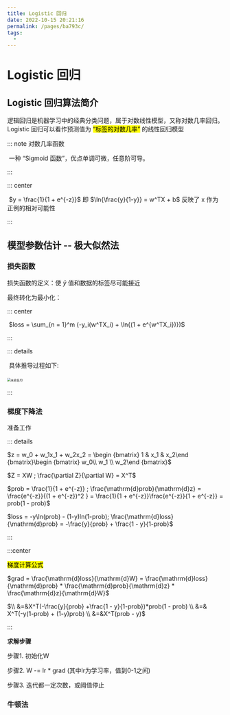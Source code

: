 ```yaml
---
title: Logistic 回归
date: 2022-10-15 20:21:16
permalink: /pages/ba793c/
tags: 
  - 
---
```

#  Logistic 回归

## Logistic 回归算法简介

逻辑回归是机器学习中的经典分类问题，属于对数线性模型，又称对数几率回归。Logistic 回归可以看作预测值为 <mark>“标签的对数几率”</mark> 的线性回归模型

::: note 对数几率函数

​	一种 “Sigmoid 函数”，优点单调可微，任意阶可导。

:::

::: center

​	$y = \frac{1}{1 + e^{-z}}$ 即 $\ln{\frac{y}{1-y}} = w^TX + b$ 反映了 x 作为正例的相对可能性

:::

## 模型参数估计 -- 极大似然法

### 损失函数

损失函数的定义：使 $\hat{y}$ 值和数据的标签尽可能接近

最终转化为最小化：

::: center

​	$loss = \sum_{n = 1}^m (-y_i(w^TX_i) + \ln{(1 + e^{w^TX_i})})$

:::

::: details

​	具体推导过程如下:

​	<img src="https://cdn.jsdelivr.net/gh/crush598/image@main/AI/202210161617092.jpg" alt="未命名10" style="zoom:50%;" />

:::

### 梯度下降法

准备工作

::: details

$z = w_0 + w_1x_1 + w_2x_2 = \begin {bmatrix} 1 & x_1 & x_2\end {bmatrix}\begin {bmatrix} w_0\\ w_1 \\ w_2\end {bmatrix}$

$Z = XW ; \frac{\partial Z}{\partial W} = X^T$

$prob = \frac{1}{1 + e^{-z}} ; \frac{\mathrm{d}prob}{\mathrm{d}z} = \frac{e^{-z}}{(1 + e^{-z})^2 } = \frac{1}{1 + e^{-z}}\frac{e^{-z}}{1 + e^{-z}} = prob(1 - prob)$

$loss = -y\ln(prob) - (1-y)ln(1-prob); \frac{\mathrm{d}loss}{\mathrm{d}prob} = -\frac{y}{prob} + \frac{1 - y}{1-prob}$

:::

:::center

<mark>梯度计算公式</mark>

$grad = \frac{\mathrm{d}loss}{\mathrm{d}W} = \frac{\mathrm{d}loss}{\mathrm{d}prob} * \frac{\mathrm{d}prob}{\mathrm{d}z} * \frac{\mathrm{d}z}{\mathrm{d}W}$

$\\ &=&X^T(-\frac{y}{prob} +\frac{1 - y}{1-prob})*prob(1 - prob) \\ &=& X^T(-y(1-prob) + (1-y)prob) \\ &=&X^T(prob - y)$

:::

**求解步骤**

步骤1. 初始化W

步骤2. W -= lr * grad (其中lr为学习率，值到0-1之间)

步骤3. 迭代都一定次数，或阈值停止

### 牛顿法









